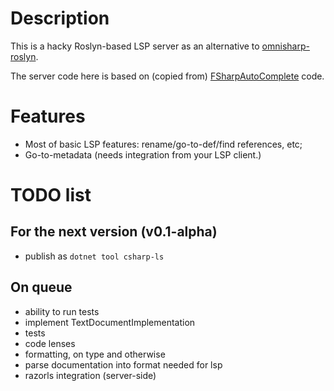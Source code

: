 # Description

This is a hacky Roslyn-based LSP server as an alternative to 
[omnisharp-roslyn](https://github.com/OmniSharp/omnisharp-roslyn).

The server code here is based on (copied from) 
[FSharpAutoComplete](https://github.com/fsharp/FsAutoComplete) code.

# Features
 - Most of basic LSP features: rename/go-to-def/find references, etc;
 - Go-to-metadata (needs integration from your LSP client.)

# TODO list

## For the next version (v0.1-alpha)
 - publish as `dotnet tool csharp-ls`
 
## On queue
 - ability to run tests
 - implement TextDocumentImplementation
 - tests
 - code lenses
 - formatting, on type and otherwise
 - parse documentation into format needed for lsp
 - razorls integration (server-side)
